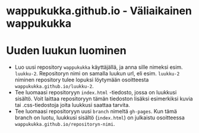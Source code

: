 # wappukukka.github.io - Väliaikainen wappukukka

# Uuden luukun luominen

* Luo uusi repository `wappukukka` käyttäjällä, ja anna sille nimeksi esim. `luukku-2`. Repositoryn nimi on samalla luukun url, eli esim. `luukku-2` niminen repository tulee lopuksi löytymään osoitteesta `wappukukka.github.io/luukku-2`. 
* Tee luomaasi repositoryyn `index.html` -tiedosto, jossa on luukkusi sisältö. Voit laittaa repositoryyn tämän tiedoston lisäksi esimerkiksi kuvia tai .css-tiedostoja joita luukkusi saattaa tarvita.
* Tee luomaasi repositoryyn uusi `branch` nimeltä `gh-pages`. Kun tämä branch on luotu, luukkusi sisältö (`index.html`) on julkaistu osoitteessa `wappukukka.github.io/repositoryn-nimi`.
